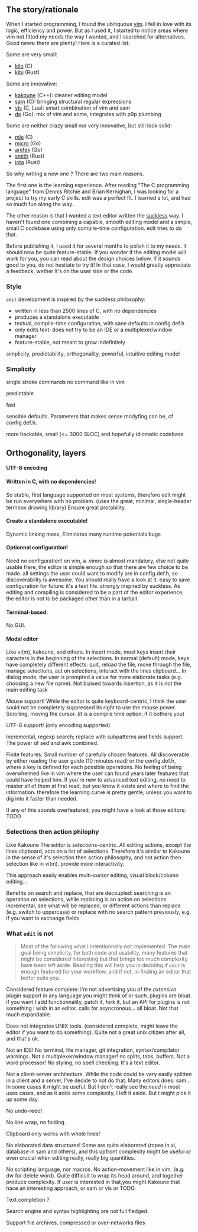 ## The story/rationale

When I started programming, I found the ubitiquous [vim](https://www.vim.org). I fell in love with its
logic, efficiency and power. But as I used it, I started to notice areas where
vim not fitted my needs the way I wanted, and I searched for alternatives.
Good news: there are plenty! Here is a curated list:

Some are very small:
- [kilo](https://github.com/antirez/kilo) (C)
- [kibi](https://github.com/ilai-deutel/kibi) (Rust)

Some are innovative:
- [kakoune](https://kakoune.org/why-kakoune/why-kakoune.html) (C++): cleaner editing model
- [sam](http://doc.cat-v.org/plan_9/4th_edition/papers/sam/) (C): bringing structural regular expressions
- [vis](https://github.com/martanne/vis) (C, Lua): smart combination of vim and sam
- [de](https://github.com/driusan/de) (Go): mix of vim and acme, integrates with p9p plumbing

Some are neither crazy small nor very innovative, but still look solid:
- [mle](https://github.com/adsr/mle) (C)
- [micro](https://github.com/zyedidia/micro) (Go)
- [aretex](https://github.com/aretext/aretext) (Go)
- [smith](https://github.com/IGI-111/Smith) (Rust)
- [iota](https://github.com/gchp/iota) (Rust)

So why writing a new one ? There are two main reasons.

The first one is the learning experience. After reading "The C programming
language" from Dennis Ritchie and Brian Kernighan, I was looking for a project
to try my early C skills. edit was a perfect fit. I learned a lot, and had so
much fun along the way.

The other reason is that I wanted a text editor written the [suckless](https://suckless.org) way.
I haven't found one combining a capable, smooth editing model and a simple,
small C codebase using only compile-time configuration. edit tries to do that.

Before publishing it, I used it for several months to polish it to my needs. It
should now be quite feature-stable. If you wonder if the editing model will work
for you, you can read about the design choices below. If it sounds good to you,
do not hesitate to try it! In that case, I would greatly appreciate a feedback,
wether it's on the user side or the code.

### Style

`edit` development is inspired by the suckless philosophy:

- written in less than 2500 lines of C, with no dependencies
- produces a standalone executable
- textual, compile-time configuration, with sane defaults in config.def.h
- only edits text: does not try to be an IDE or a multiplexer/window manager
- feature-stable, not meant to grow indefinitely

simplicity, predictability, orthogonality, powerful, intuitive editing model


### Simplicity

single stroke commands
no command like in vim

predictable

fast

sensible defaults. Parameters that makes sense modyfing can be, cf config.def.h.

more hackable, small (<= 3000 SLOC) and hopefully idiomatic codebase

## Orthogonality, layers

#### UTF-8 encoding

#### Written in C, with no dependencies!

So stable, first language supported on most systems, therefore edit might be run
everywhere with no problem.
(uses the great, minimal, single-header termbox drawing library)
Ensure great protability.

#### Create a standalone executable!

Dynamic linking mess, Eliminates many runtime potentials bugs

#### Optionnal configuration!

Need no configuration! on vim, a .vimrc is almost mandatory, else not quite usable
Here, the editor is simple enough so that there are few choice to be made.
all settings the user could want to modify are in config.def.h, so discoverability
is awesome. You should really have a look at it. easy to save configuration for
future: it's a text file. strongly inspired by suckless.
As editing and compiling is considered to be a part of the editor experience, the
editor is not to be packaged other than in a tarball.

#### Terminal-based.

No GUI.

#### Modal editor

Like vi(m), kakoune, and others. In insert mode, most keys insert
their caracters in the beginning of the selections. In normal (default) mode,
keys have completely different effects: quit, reload the file, move through the
file, manage selections, act on selections, interact with the lines clipboard...
In dialog mode, the user is prompted a value for more elaborate tasks
(e.g. choosing a new file name). Not biaised towards insertion, as it is not the
main editing task

Mouse support! While the editor is quite keyboard-centric, I think the user sould
not be completely suppressed its right to use the mouse power.
Scrolling, moving the cursor.
(it is a compile time option, if it bothers you)

UTF-8 support! (only encoding supported)

Incremental, regexp search; replace with subpatterns and fields support.
The power of sed and awk combined.

Finite features. Small number of carefully chosen features. All discoverable by
either reading the user guide (10 minutes read) or the config.def.h, where a
key is defined for each possible operations. No feeling of being overwhelmed like
in vim where the user can found years later features that could have helped him.
If you're new to advanced text editing, no need to master all of them at first
read, but you know it exists and where to find the information.
therefore the learning curve is pretty gentle, unless you want to dig into it
faster than needed.

If any of this sounds overfeatured, you might have a look at those editors: TODO

### Selections then action philophy

Like Kakoune
The editor is selections-centric. All editing actions, except the lines clipboard,
acts on a list of selections. Therefore it's similar to Kakoune in the sense of
it's selection then action philosophy, and not action then selection like in vi(m).
provide more interactivity.

This approach easily enables multi-cursor editing, visual block/column editing...

Benefits on search and replace, that are decoupled: searching is an operation on
selections, while replacing is an action on selections.
incremental, see what will be replaced, or different actions than replace
(e.g. switch to uppercase)
or replace with no search pattern previously, e.g. if you want to exchange fields


### What `edit` is not

> Most of the following what I intentionnally not implemented. The main goal being
simplicity, for both code and usability, many features that might be considered
interesting but that brings too much complexity have been left aside. Reading
this will help you in deciding if `edit` is enough featured for your workflow,
and if not, in finding an editor that better suits you.

Considered feature complete: i'm not advertising you of the *extensive* plugin
support in any language you might think of or such. plugins are bloat. if you want
t add functionnality, patch it, fork it, but an API for plugins is not something i wish
in an editor. calls for asyncronous... all bloat. Not that much expandable.

Does not integrates UNIX tools. (considered complete, might leave the editor if
you want to do something). Quite not a great unix citizen after all, and that's
ok.

Not an IDE! No terminal, file manager, git integration, syntax/compilator warnings.
Not a multiplexer/window manager! no splits, tabs, buffers.
Not a word processor! No styling, no spell checking.
It's a text editor.

Not a client-server architecture. While the code could be very easily splitten
in a client and a server, I've decide to not do that. Many editors does: sam...
In some cases it might be useful. But I don't really see the *need* in most
uses cases, and as it adds some complexity, I left it aside. But I might pick it
up some day.

No undo-redo!

No line wrap, no folding.

Clipboard only works with whole lines!

No elaborated data structures! Some are quite elaborated (ropes in xi, database
in sam and others), and this upfront complexity might be useful or even crucial
when editing really, really big quantities.

No scripting language, nor macros. No action-movement like in vim. (e.g. dw for
delete word).
Quite difficult to wrap its head around, and
together produce complexity. If user is interested in that,you might Kakoune that
hace an interesting approach, or sam or vis or TODO.

Text completion ?

Search engine and syntax highlighting are not full fledged.

Support file archives, compressed or over-networks files
